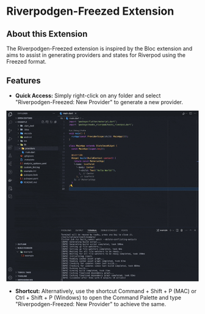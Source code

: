 # Riverpodgen-Freezed Extension

## About this Extension

The Riverpodgen-Freezed extension is inspired by the Bloc extension and aims to assist in generating providers and states for Riverpod using the Freezed format.

## Features

- **Quick Access:** Simply right-click on any folder and select "Riverpodgen-Freezed: New Provider" to generate a new provider.

![](https://raw.githubusercontent.com/trongnghiapix/riverpodgen-freezed-extension/main/src/images/example.gif)

- **Shortcut:** Alternatively, use the shortcut Command + Shift + P (MAC) or Ctrl + Shift + P (Windows) to open the Command Palette and type "Riverpodgen-Freezed: New Provider" to achieve the same.
